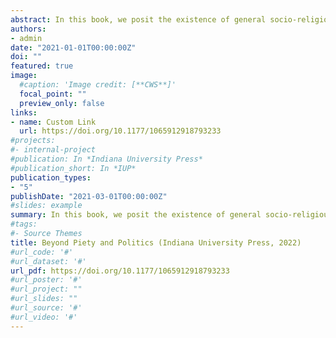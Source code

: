 ```yaml
---
abstract: In this book, we posit the existence of general socio-religious spatial positions with distinct outlooks within the domain of those generally categorized in public opinion research as “religious” Muslims.  Such a conceptual framework allows us to make an important contribution to the literature by moving away from instrumentation of religiosity along dichotomous binaries like “religious and non-religious” or “secular-Islamist” to better understand the religious and social roots of Muslim political attitudes. Inspired by the findings of social theory and the economics of religion literature, the book presents an argument based on the simple observation that significant intrafaith variation exists among the devout within a country. The book provides new conceptualization and theory about Muslim political attitudes. We apply the insights from distinct literatures including economics of religion, sociological theories on moral cosmology and religious identity, and the burgeoning empirical research on Muslim political attitudes to examine the synergies between religion and political/economic preferences.
authors:
- admin
date: "2021-01-01T00:00:00Z"
doi: ""
featured: true
image:
  #caption: 'Image credit: [**CWS**]'
  focal_point: ""
  preview_only: false
links:
- name: Custom Link
  url: https://doi.org/10.1177/1065912918793233
#projects:
#- internal-project
#publication: In *Indiana University Press*
#publication_short: In *IUP*
publication_types:
- "5"
publishDate: "2021-03-01T00:00:00Z"
#slides: example
summary: In this book, we posit the existence of general socio-religious spatial positions with distinct outlooks within the domain of those generally categorized in public opinion research as “religious” Muslims.  Such a conceptual framework allows us to make an important contribution to the literature by moving away from instrumentation of religiosity along dichotomous binaries like “religious and non-religious” or “secular-Islamist” to better understand the religious and social roots of Muslim political attitudes. Inspired by the findings of social theory and the economics of religion literature, the book presents an argument based on the simple observation that significant intrafaith variation exists among the devout within a country. The book provides new conceptualization and theory about Muslim political attitudes. We apply the insights from distinct literatures including economics of religion, sociological theories on moral cosmology and religious identity, and the burgeoning empirical research on Muslim political attitudes to examine the synergies between religion and political/economic preferences.
#tags:
#- Source Themes
title: Beyond Piety and Politics (Indiana University Press, 2022)
#url_code: '#'
#url_dataset: '#'
url_pdf: https://doi.org/10.1177/1065912918793233
#url_poster: '#'
#url_project: ""
#url_slides: ""
#url_source: '#'
#url_video: '#'
---
```

